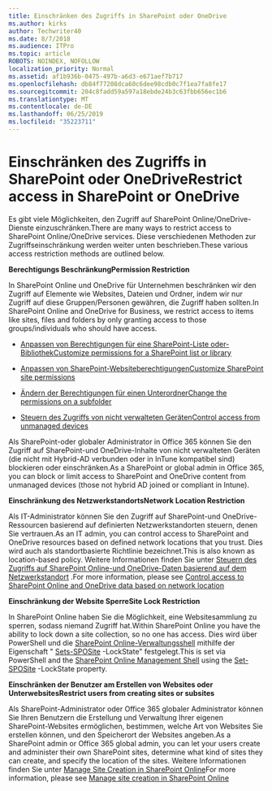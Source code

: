 ```yaml
---
title: Einschränken des Zugriffs in SharePoint oder OneDrive
ms.author: kirks
author: Techwriter40
ms.date: 8/7/2018
ms.audience: ITPro
ms.topic: article
ROBOTS: NOINDEX, NOFOLLOW
localization_priority: Normal
ms.assetid: af1b936b-0475-497b-a6d3-e671aef7b717
ms.openlocfilehash: db84f77208dca60c6dee98cdb0c7f1ea7fa8fe17
ms.sourcegitcommit: 204c8fadd59a597a18ebde24b3c63fbb656ec1b6
ms.translationtype: MT
ms.contentlocale: de-DE
ms.lasthandoff: 06/25/2019
ms.locfileid: "35223711"
---
```

# <a name="restrict-access-in-sharepoint-or-onedrive"></a><span data-ttu-id="970a8-102">Einschränken des Zugriffs in SharePoint oder OneDrive</span><span class="sxs-lookup"><span data-stu-id="970a8-102">Restrict access in SharePoint or OneDrive</span></span>

<span data-ttu-id="970a8-103">Es gibt viele Möglichkeiten, den Zugriff auf SharePoint Online/OneDrive-Dienste einzuschränken.</span><span class="sxs-lookup"><span data-stu-id="970a8-103">There are many ways to restrict access to SharePoint Online/OneDrive services.</span></span> <span data-ttu-id="970a8-104">Diese verschiedenen Methoden zur Zugriffseinschränkung werden weiter unten beschrieben.</span><span class="sxs-lookup"><span data-stu-id="970a8-104">These various access restriction methods are outlined below.</span></span> 

<span data-ttu-id="970a8-105">**Berechtigungs Beschränkung**</span><span class="sxs-lookup"><span data-stu-id="970a8-105">**Permission Restriction**</span></span>

<span data-ttu-id="970a8-106">In SharePoint Online und OneDrive für Unternehmen beschränken wir den Zugriff auf Elemente wie Websites, Dateien und Ordner, indem wir nur Zugriff auf diese Gruppen/Personen gewähren, die Zugriff haben sollten.</span><span class="sxs-lookup"><span data-stu-id="970a8-106">In SharePoint Online and OneDrive for Business, we restrict access to items like sites, files and folders by only granting access to those groups/individuals who should have access.</span></span>

- [<span data-ttu-id="970a8-107">Anpassen von Berechtigungen für eine SharePoint-Liste oder-Bibliothek</span><span class="sxs-lookup"><span data-stu-id="970a8-107">Customize permissions for a SharePoint list or library</span></span>](https://support.office.com/article/Customize-permissions-for-a-SharePoint-list-or-library-02d770f3-59eb-4910-a608-5f84cc297782)

- [<span data-ttu-id="970a8-108">Anpassen von SharePoint-Websiteberechtigungen</span><span class="sxs-lookup"><span data-stu-id="970a8-108">Customize SharePoint site permissions</span></span>](https://docs.microsoft.com/sharepoint/customize-sharepoint-site-permissions)

- [<span data-ttu-id="970a8-109">Ändern der Berechtigungen für einen Unterordner</span><span class="sxs-lookup"><span data-stu-id="970a8-109">Change the permissions on a subfolder</span></span>](https://support.office.com/article/Change-the-permissions-on-a-subfolder-5427BD7C-F20A-4F75-8CF2-5359DD45A1A6)

- [<span data-ttu-id="970a8-110">Steuern des Zugriffs von nicht verwalteten Geräten</span><span class="sxs-lookup"><span data-stu-id="970a8-110">Control access from unmanaged devices</span></span>](https://docs.microsoft.com/sharepoint/control-access-from-unmanaged-devices)

<span data-ttu-id="970a8-111">Als SharePoint-oder globaler Administrator in Office 365 können Sie den Zugriff auf SharePoint-und OneDrive-Inhalte von nicht verwalteten Geräten (die nicht mit Hybrid-AD verbunden oder in InTune kompatibel sind) blockieren oder einschränken.</span><span class="sxs-lookup"><span data-stu-id="970a8-111">As a SharePoint or global admin in Office 365, you can block or limit access to SharePoint and OneDrive content from unmanaged devices (those not hybrid AD joined or compliant in Intune).</span></span>

<span data-ttu-id="970a8-112">**Einschränkung des Netzwerkstandorts**</span><span class="sxs-lookup"><span data-stu-id="970a8-112">**Network Location Restriction**</span></span>

<span data-ttu-id="970a8-113">Als IT-Administrator können Sie den Zugriff auf SharePoint-und OneDrive-Ressourcen basierend auf definierten Netzwerkstandorten steuern, denen Sie vertrauen.</span><span class="sxs-lookup"><span data-stu-id="970a8-113">As an IT admin, you can control access to SharePoint and OneDrive resources based on defined network locations that you trust.</span></span> <span data-ttu-id="970a8-114">Dies wird auch als standortbasierte Richtlinie bezeichnet.</span><span class="sxs-lookup"><span data-stu-id="970a8-114">This is also known as location-based policy.</span></span> <span data-ttu-id="970a8-115">Weitere Informationen finden Sie unter [Steuern des Zugriffs auf SharePoint Online-und OneDrive-Daten basierend auf dem Netzwerkstandort](https://docs.microsoft.com/sharepoint/control-access-based-on-network-location) .</span><span class="sxs-lookup"><span data-stu-id="970a8-115">For more information, please see [Control access to SharePoint Online and OneDrive data based on network location](https://docs.microsoft.com/sharepoint/control-access-based-on-network-location)</span></span>

<span data-ttu-id="970a8-116">**Einschränkung der Website Sperre**</span><span class="sxs-lookup"><span data-stu-id="970a8-116">**Site Lock Restriction**</span></span> 

<span data-ttu-id="970a8-117">In SharePoint Online haben Sie die Möglichkeit, eine Websitesammlung zu sperren, sodass niemand Zugriff hat.</span><span class="sxs-lookup"><span data-stu-id="970a8-117">Within SharePoint Online you have the ability to lock down a site collection, so no one has access.</span></span> <span data-ttu-id="970a8-118">Dies wird über PowerShell und die [SharePoint Online-Verwaltungsshell](https://docs.microsoft.com/powershell/sharepoint/sharepoint-online/connect-sharepoint-online?view=sharepoint-ps) mithilfe der Eigenschaft " [Sets-SPOSite](https://docs.microsoft.com/powershell/module/sharepoint-online/set-sposite?view=sharepoint-ps) -LockState" festgelegt.</span><span class="sxs-lookup"><span data-stu-id="970a8-118">This is set via PowerShell and the [SharePoint Online Management Shell](https://docs.microsoft.com/powershell/sharepoint/sharepoint-online/connect-sharepoint-online?view=sharepoint-ps) using the [Set-SPOSite](https://docs.microsoft.com/powershell/module/sharepoint-online/set-sposite?view=sharepoint-ps) -LockState property.</span></span>

<span data-ttu-id="970a8-119">**Einschränken der Benutzer am Erstellen von Websites oder Unterwebsites**</span><span class="sxs-lookup"><span data-stu-id="970a8-119">**Restrict users from creating sites or subsites**</span></span>

<span data-ttu-id="970a8-120">Als SharePoint-Administrator oder Office 365 globaler Administrator können Sie Ihren Benutzern die Erstellung und Verwaltung Ihrer eigenen SharePoint-Websites ermöglichen, bestimmen, welche Art von Websites Sie erstellen können, und den Speicherort der Websites angeben.</span><span class="sxs-lookup"><span data-stu-id="970a8-120">As a SharePoint admin or Office 365 global admin, you can let your users create and administer their own SharePoint sites, determine what kind of sites they can create, and specify the location of the sites.</span></span> <span data-ttu-id="970a8-121">Weitere Informationen finden Sie unter [Manage Site Creation in SharePoint Online](https://docs.microsoft.com/sharepoint/manage-site-creation)</span><span class="sxs-lookup"><span data-stu-id="970a8-121">For more information, please see [Manage site creation in SharePoint Online](https://docs.microsoft.com/sharepoint/manage-site-creation)</span></span>


